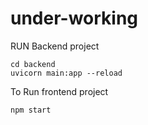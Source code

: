 # under-working

RUN Backend project
```
cd backend
uvicorn main:app --reload
```

To Run frontend project
```bash
npm start
```
